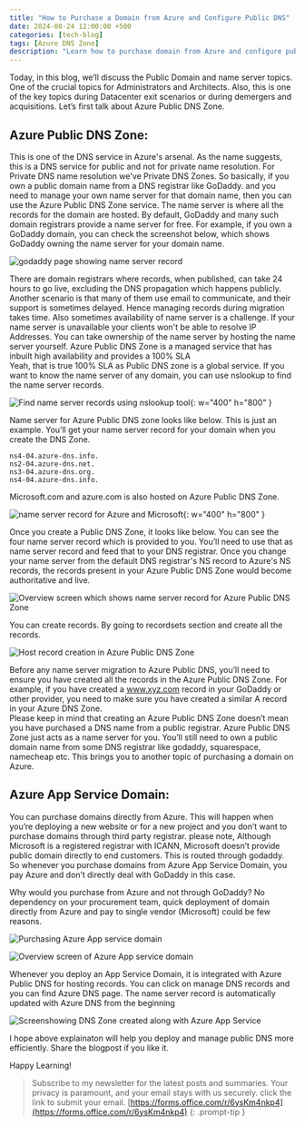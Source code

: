 ```yaml
---
title: "How to Purchase a Domain from Azure and Configure Public DNS"
date: 2024-08-24 12:00:00 +500
categories: [tech-blog]
tags: [Azure DNS Zone]
description: "Learn how to purchase domain from Azure and configure public DNS name server, explore Azure Public DNS Zone and App Service Domains service"
---
```


Today, in this blog, we’ll discuss the Public Domain and name server topics. One of the crucial topics for Administrators and Architects. Also, this is one of the key topics during Datacenter exit scenarios or during demergers and acquisitions.
Let’s first talk about Azure Public DNS Zone.

## Azure Public DNS Zone:

This is one of the DNS service in Azure's arsenal. As the name suggests, this is a DNS service for public and not for private name resolution. For Private DNS name resolution we've Private DNS Zones. So basically, if you own a public domain name from a DNS registrar like GoDaddy. and you need to manage your own name server for that domain name, then you can use the Azure Public DNS Zone service. The name server is where all the records for the domain are hosted.
By default, GoDaddy and many such domain registrars provide a name server for free.
For example, if you own a GoDaddy domain, you can check the screenshot below, which shows GoDaddy owning the name server for your domain name.

![godaddy page showing name server record](https://raw.githubusercontent.com/qureshiaquib/qureshiaquib.github.io/main/assets/24082024/godaddynameserver.jpg)

There are domain registrars where records, when published, can take 24 hours to go live, excluding the DNS propagation which happens publicly. Another scenario is that many of them use email to communicate, and their support is sometimes delayed. Hence managing records during migration takes time. Also sometimes availability of name server is a challenge. If your name server is unavailable your clients won't be able to resolve IP Addresses.
You can take ownership of the name server by hosting the name server yourself. Azure Public DNS Zone is a managed service that has inbuilt high availability and provides a 100% SLA \
Yeah, that is true 100% SLA as Public DNS zone is a global service.
If you want to know the name server of any domain, you can use nslookup to find the name server records.

![Find name server records using nslookup tool](https://raw.githubusercontent.com/qureshiaquib/qureshiaquib.github.io/main/assets/24082024/nameserver.jpg){: w="400" h="800" }

Name server for Azure Public DNS zone looks like below. This is just an example. You’ll get your name server record for your domain when you create the DNS Zone.

```shell
ns4-04.azure-dns.info.
ns2-04.azure-dns.net.
ns3-04.azure-dns.org.
ns4-04.azure-dns.info.
```

Microsoft.com and azure.com is also hosted on Azure Public DNS Zone.

![name server record for Azure and Microsoft](https://raw.githubusercontent.com/qureshiaquib/qureshiaquib.github.io/main/assets/24082024/nameserver-azure-microsoft.jpg){: w="400" h="800" }


Once you create a Public DNS Zone, it looks like below. You can see the four name server record which is provided to you. You’ll need to use that as name server record and feed that to your DNS registrar. Once you change your name server from the default DNS registrar's NS record to Azure's NS records, the records present in your Azure Public DNS Zone would become authoritative and live.

![Overview screen which shows name server record for Azure Public DNS Zone](https://raw.githubusercontent.com/qureshiaquib/qureshiaquib.github.io/main/assets/24082024/azure-public-dns-zone.jpg)

You can create records.
By going to recordsets section and create all the records.

![Host record creation in Azure Public DNS Zone](https://raw.githubusercontent.com/qureshiaquib/qureshiaquib.github.io/main/assets/24082024/record-creation-in-azure-dns.jpg)


Before any name server migration to Azure Public DNS, you’ll need to ensure you have created all the records in the Azure Public DNS Zone. For example, if you have created a www.xyz.com record in your GoDaddy or other provider, you need to make sure you have created a similar A record in your Azure DNS Zone.\
Please keep in mind that creating an Azure Public DNS Zone doesn’t mean you have purchased a DNS name from a public registrar. Azure Public DNS Zone just acts as a name server for you. You’ll still need to own a public domain name from some DNS registrar like godaddy, squarespace, namecheap etc.
This brings you to another topic of purchasing a domain on Azure.

## Azure App Service Domain:

You can purchase domains directly from Azure. This will happen when you’re deploying a new website or for a new project and you don’t want to purchase domains through third party registrar.
please note, Although Microsoft is a registered registrar with ICANN, Microsoft doesn’t provide public domain directly to end customers. This is routed through godaddy.
So whenever you purchase domains from Azure App Service Domain, you pay Azure and don’t directly deal with GoDaddy in this case.

Why would you purchase from Azure and not through GoDaddy? 
No dependency on your procurement team, quick deployment of domain directly from Azure and pay to single vendor (Microsoft) could be few reasons.

![Purchasing Azure App service domain](https://raw.githubusercontent.com/qureshiaquib/qureshiaquib.github.io/main/assets/24082024/appservicedomain-purchase.jpg)

![Overview screen of Azure App service domain](https://raw.githubusercontent.com/qureshiaquib/qureshiaquib.github.io/main/assets/24082024/app-service-domain.jpg)

Whenever you deploy an App Service Domain, it is integrated with Azure Public DNS for hosting records. 
You can click on manage DNS records and you can find Azure DNS page.
The name server record is automatically updated with Azure DNS from the beginning

![Screenshowing DNS Zone created along with Azure App Service](https://raw.githubusercontent.com/qureshiaquib/qureshiaquib.github.io/main/assets/24082024/app-service-domain-dns.jpg)


I hope above explainaton will help you deploy and manage public DNS more efficiently. Share the blogpost if you like it.

Happy Learning!

>Subscribe to my newsletter for the latest posts and summaries. Your privacy is paramount, and your email stays with us securely.
click the link to submit your email.
[https://forms.office.com/r/6ysKm4nkp4](https://forms.office.com/r/6ysKm4nkp4)
{: .prompt-tip }